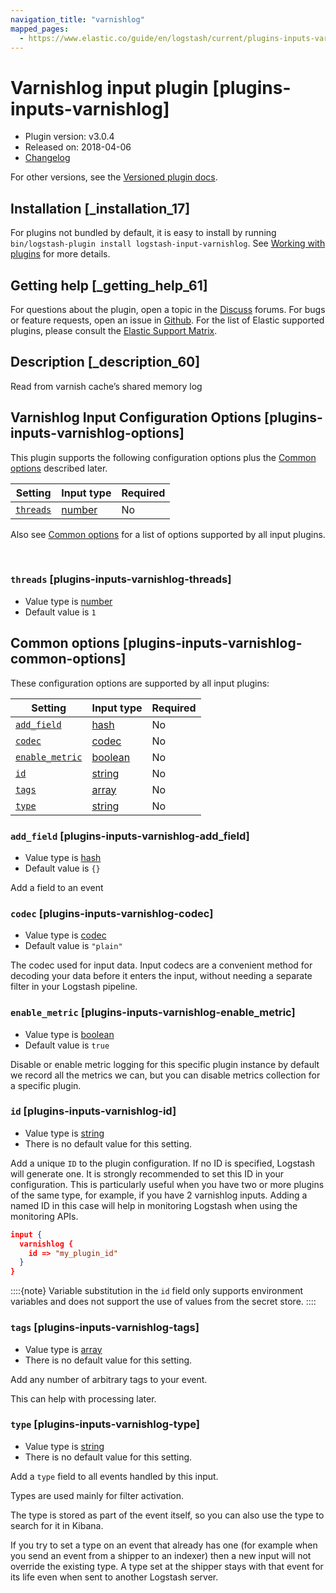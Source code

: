 ```yaml
---
navigation_title: "varnishlog"
mapped_pages:
  - https://www.elastic.co/guide/en/logstash/current/plugins-inputs-varnishlog.html
---
```


# Varnishlog input plugin [plugins-inputs-varnishlog]


* Plugin version: v3.0.4
* Released on: 2018-04-06
* [Changelog](https://github.com/logstash-plugins/logstash-input-varnishlog/blob/v3.0.4/CHANGELOG.md)

For other versions, see the [Versioned plugin docs](/vpr/input-varnishlog-index.md).

## Installation [_installation_17]

For plugins not bundled by default, it is easy to install by running `bin/logstash-plugin install logstash-input-varnishlog`. See [Working with plugins](logstash://reference/working-with-plugins.md) for more details.


## Getting help [_getting_help_61]

For questions about the plugin, open a topic in the [Discuss](http://discuss.elastic.co) forums. For bugs or feature requests, open an issue in [Github](https://github.com/logstash-plugins/logstash-input-varnishlog). For the list of Elastic supported plugins, please consult the [Elastic Support Matrix](https://www.elastic.co/support/matrix#logstash_plugins).


## Description [_description_60]

Read from varnish cache’s shared memory log


## Varnishlog Input Configuration Options [plugins-inputs-varnishlog-options]

This plugin supports the following configuration options plus the [Common options](plugins-inputs-varnishlog.md#plugins-inputs-varnishlog-common-options) described later.

| Setting | Input type | Required |
| --- | --- | --- |
| [`threads`](plugins-inputs-varnishlog.md#plugins-inputs-varnishlog-threads) | [number](value-types.md#number) | No |

Also see [Common options](plugins-inputs-varnishlog.md#plugins-inputs-varnishlog-common-options) for a list of options supported by all input plugins.

 

### `threads` [plugins-inputs-varnishlog-threads]

* Value type is [number](value-types.md#number)
* Default value is `1`



## Common options [plugins-inputs-varnishlog-common-options]

These configuration options are supported by all input plugins:

| Setting | Input type | Required |
| --- | --- | --- |
| [`add_field`](plugins-inputs-varnishlog.md#plugins-inputs-varnishlog-add_field) | [hash](logstash://reference/configuration-file-structure.md#hash) | No |
| [`codec`](plugins-inputs-varnishlog.md#plugins-inputs-varnishlog-codec) | [codec](logstash://reference/configuration-file-structure.md#codec) | No |
| [`enable_metric`](plugins-inputs-varnishlog.md#plugins-inputs-varnishlog-enable_metric) | [boolean](logstash://reference/configuration-file-structure.md#boolean) | No |
| [`id`](plugins-inputs-varnishlog.md#plugins-inputs-varnishlog-id) | [string](logstash://reference/configuration-file-structure.md#string) | No |
| [`tags`](plugins-inputs-varnishlog.md#plugins-inputs-varnishlog-tags) | [array](logstash://reference/configuration-file-structure.md#array) | No |
| [`type`](plugins-inputs-varnishlog.md#plugins-inputs-varnishlog-type) | [string](logstash://reference/configuration-file-structure.md#string) | No |

### `add_field` [plugins-inputs-varnishlog-add_field]

* Value type is [hash](logstash://reference/configuration-file-structure.md#hash)
* Default value is `{}`

Add a field to an event


### `codec` [plugins-inputs-varnishlog-codec]

* Value type is [codec](logstash://reference/configuration-file-structure.md#codec)
* Default value is `"plain"`

The codec used for input data. Input codecs are a convenient method for decoding your data before it enters the input, without needing a separate filter in your Logstash pipeline.


### `enable_metric` [plugins-inputs-varnishlog-enable_metric]

* Value type is [boolean](logstash://reference/configuration-file-structure.md#boolean)
* Default value is `true`

Disable or enable metric logging for this specific plugin instance by default we record all the metrics we can, but you can disable metrics collection for a specific plugin.


### `id` [plugins-inputs-varnishlog-id]

* Value type is [string](logstash://reference/configuration-file-structure.md#string)
* There is no default value for this setting.

Add a unique `ID` to the plugin configuration. If no ID is specified, Logstash will generate one. It is strongly recommended to set this ID in your configuration. This is particularly useful when you have two or more plugins of the same type, for example, if you have 2 varnishlog inputs. Adding a named ID in this case will help in monitoring Logstash when using the monitoring APIs.

```json
input {
  varnishlog {
    id => "my_plugin_id"
  }
}
```

::::{note} 
Variable substitution in the `id` field only supports environment variables and does not support the use of values from the secret store.
::::



### `tags` [plugins-inputs-varnishlog-tags]

* Value type is [array](logstash://reference/configuration-file-structure.md#array)
* There is no default value for this setting.

Add any number of arbitrary tags to your event.

This can help with processing later.


### `type` [plugins-inputs-varnishlog-type]

* Value type is [string](logstash://reference/configuration-file-structure.md#string)
* There is no default value for this setting.

Add a `type` field to all events handled by this input.

Types are used mainly for filter activation.

The type is stored as part of the event itself, so you can also use the type to search for it in Kibana.

If you try to set a type on an event that already has one (for example when you send an event from a shipper to an indexer) then a new input will not override the existing type. A type set at the shipper stays with that event for its life even when sent to another Logstash server.



